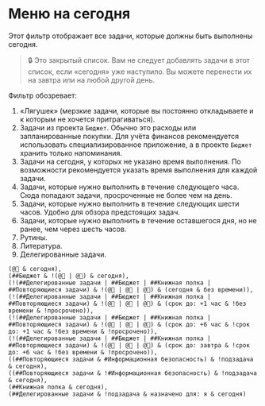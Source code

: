 # Меню на сегодня

Этот фильтр отображает все задачи, которые должны быть выполнены сегодня.

> 🔒 Это закрытый список. Вам не следует добавлять задачи в этот список, если «сегодня» уже наступило. Вы можете перенести их на завтра или на любой другой день.

Фильтр обозревает:

1. «Лягушек» (мерзкие задачи, которые вы постоянно откладываете и к которым не хочется притрагиваться).
2. Задачи из проекта `Бюджет`. Обычно это расходы или запланированные покупки. Для учёта финансов рекомендуется использовать специализированное приложение, а в проекте `Бюджет` хранить только напоминания.
3. Задачи на сегодня, у которых не указано время выполнения. По возможности рекомендуется указать время выполнения для каждой задачи.
4. Задачи, которые нужно выполнить в течение следующего часа. Сюда попадают задачи, просроченные не более чем на день.
5. Задачи, которые нужно выполнить в течение следующих шести часов. Удобно для обзора предстоящих задач.
6. Задачи, которые нужно выполнить в течение оставшегося дня, но не ранее, чем через шесть часов.
7. Рутины.
8. Литература.
9. Делегированные задачи.

```
(@🐸 & сегодня),
(##Бюджет & !(@🐸 | @📆) & сегодня),
(!(##Делегированные задачи | ##Бюджет | ##Книжная полка | ##Повторяющиеся задачи) & !(@🐘 | @🐸 | @📆) & (сегодня & без времени)),
(!(##Делегированные задачи | ##Бюджет | ##Книжная полка | ##Повторяющиеся задачи) & !(@🐘 | @🐸 | @📆) & (срок до: +1 час & !без времени & !просрочено)),
(!(##Делегированные задачи | ##Бюджет | ##Книжная полка | ##Повторяющиеся задачи) & !(@🐘 | @🐸 | @📆) & (срок до: +6 час & !срок до: +1 час & !без времени & !просрочено)),
(!(##Делегированные задачи | ##Бюджет | ##Книжная полка | ##Повторяющиеся задачи) & !(@🐘 | @🐸 | @📆) & (срок до: завтра & !срок до: +6 час & !без времени & !просрочено)),
((##Повторяющиеся задачи & #Информационная безопасность) & !подзадача & сегодня),
((##Повторяющиеся задачи & !#Информационная безопасность) & !подзадача & сегодня),
(##Книжная полка & сегодня),
(##Делегированные задачи & !подзадача & назначено для: я & сегодня)
```
